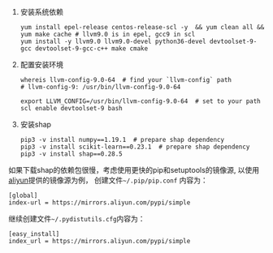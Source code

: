 
1. 安装系统依赖
    ```shell script
    yum install epel-release centos-release-scl -y  && yum clean all && yum make cache # llvm9.0 is in epel, gcc9 in scl
    yum install -y llvm9.0 llvm9.0-devel python36-devel devtoolset-9-gcc devtoolset-9-gcc-c++ make cmake 
    ```

2. 配置安装环境
    ```shell script
    whereis llvm-config-9.0-64  # find your `llvm-config` path
    # llvm-config-9: /usr/bin/llvm-config-9.0-64
    
    export LLVM_CONFIG=/usr/bin/llvm-config-9.0-64  # set to your path
    scl enable devtoolset-9 bash
    ```

3. 安装shap
    ```shell script
    pip3 -v install numpy==1.19.1  # prepare shap dependency
    pip3 -v install scikit-learn==0.23.1  # prepare shap dependency
    pip3 -v install shap==0.28.5
    ```

如果下载shap的依赖包很慢，考虑使用更快的pip和setuptools的镜像源, 以使用[aliyun](http://mirrors.aliyun.com)提供的镜像源为例，
创建文件`~/.pip/pip.conf` 内容为：
```shell script
[global]
index-url = https://mirrors.aliyun.com/pypi/simple
```

继续创建文件`~/.pydistutils.cfg`内容为：
```shell script
[easy_install]
index_url = https://mirrors.aliyun.com/pypi/simple
```

